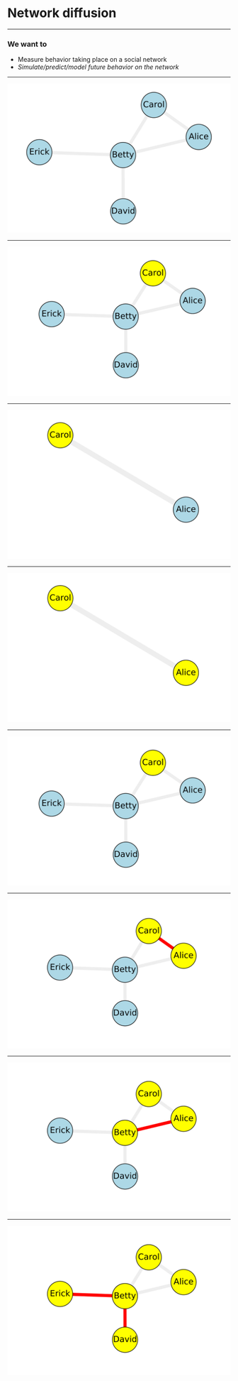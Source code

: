 # Network diffusion

---

### We want to

* Measure behavior taking place on a social network
* *Simulate/predict/model future behavior on the network*

---

![](img/simple_network.svg)

---

![](img/simple_network_si_1.svg)

---

![](img/dyad_si.svg)

---

![](img/dyad_ii.svg)

---

![](img/simple_network_si_1.svg)

---

![](img/simple_network_si_2.svg)

---

![](img/simple_network_si_3.svg)

---

![](img/simple_network_si_4.svg)
